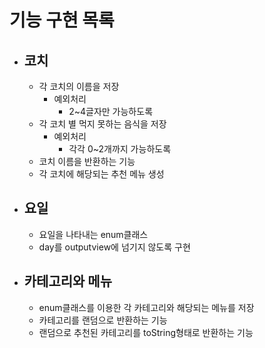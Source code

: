 # 기능 구현 목록

- ## 코치
  - 각 코치의 이름을 저장
    - 예외처리
      - 2~4글자만 가능하도록
  - 각 코치 별 먹지 못하는 음식을 저장
    - 예외처리
      - 각각 0~2개까지 가능하도록
  - 코치 이름을 반환하는 기능
  - 각 코치에 해당되는 추천 메뉴 생성

- ## 요일
  - 요일을 나타내는 enum클래스
  - day를 outputview에 넘기지 않도록 구현

- ## 카테고리와 메뉴
  - enum클래스를 이용한 각 카테고리와 해당되는 메뉴를 저장
  - 카테고리를 랜덤으로 반환하는 기능
  - 랜덤으로 추천된 카테고리를 toString형태로 반환하는 기능